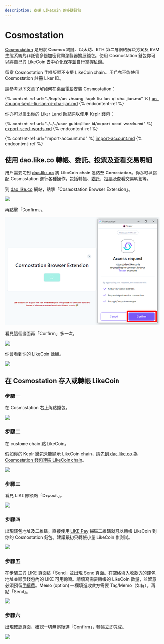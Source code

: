 ```yaml
---
description: 支援 LikeCoin 的多鏈錢包
---
```


# Cosmostation

[Cosmostation](https://www.cosmostation.io/) 是用於 Cosmos 跨鏈、以太坊、ETH 第二層網絡解決方案及 EVM 生態系統的非託管多鏈加密貨幣瀏覽器擴展錢包。使用 Cosmostation 錢包你可以將自己的 LikeCoin 去中心化保存並自行掌握私鑰。

留意 Cosmostation 手機版暫不支援 LikeCoin chain。用戶亦不能使用 Cosmostation 註冊 Liker ID。

請參考以下文章了解如何在桌面電腦安裝 Cosmostation：

{% content-ref url="../keplr/an-zhuang-keplr-liu-lan-qi-cha-jian.md" %}
[an-zhuang-keplr-liu-lan-qi-cha-jian.md](../keplr/an-zhuang-keplr-liu-lan-qi-cha-jian.md)
{% endcontent-ref %}

你亦可以匯出你的 Liker Land 助記詞以使用 Keplr 錢包：

{% content-ref url="../../../user-guide/liker-id/export-seed-words.md" %}
[export-seed-words.md](../../../user-guide/liker-id/export-seed-words.md)
{% endcontent-ref %}

{% content-ref url="import-account.md" %}
[import-account.md](import-account.md)
{% endcontent-ref %}

## 使用 dao.like.co 轉帳、委託、投票及查看交易明細 <a href="#dao-like-co" id="dao-like-co"></a>

用戶需要先到 [dao.like.co](https://dao.like.co/) 將 LikeCoin chain 連結至 Comostation。你亦可以搭配 Cosmostation 進行各種操作，包括轉帳、[委託](../../stake/)、[投票](../../governance/direct-vote.md)及查看交易明細等。

到 [dao.like.co](https://dao.like.co/) 網站，點擊「Cosmostation Browser Extension」。

![](<../../../.gitbook/assets/Comostation dao.like.co 1.png>)

再點擊「Confirm」。

![](<../../../.gitbook/assets/Comostation dao.like.co 2.png>)

看見這個畫面再「Confirm」多一次。

![](<../../../.gitbook/assets/Comostation dao.like.co 3.png>)

你會看到你的 LikeCoin 餘額。

![](<../../../.gitbook/assets/Comostation dao.like.co 4.png>)

## 在 Cosmostation 存入或轉帳 LikeCoin  <a href="#deposit-your-likecoin-to-keplr" id="deposit-your-likecoin-to-keplr"></a>

### 步驟一

在 Cosmostation 右上角點錢包。

![](<../../../.gitbook/assets/Comostation Deposit Send 1.png>)

### 步驟二

在 custome chain 點 LikeCoin。

假如你的 Keplr 錢包未能顯示 LikeCoin chain，請先[到 dao.like.co 為 Cosmostation 錢包連結 LikeCoin chain](./#dao-like-co)。

![](<../../../.gitbook/assets/Comostation Deposit Send 2.png>)

### 步驟三

看見 LIKE 餘額點「Deposit」。

![](<../../../.gitbook/assets/Comostation Deposit Send 3.png>)

### 步驟四

出現錢包地址及二維碼。直接使用 [LIKE Pay](../like-pay.md) 掃瞄二維碼就可以轉帳 LikeCoin 到你的 Cosmostation 錢包。建議最初只轉帳小量 LikeCoin 作測試。

![](<../../../.gitbook/assets/Comostation Deposit Send 4.png>)

### 步驟五

在步驟三的 LIKE 頁面點「Send」並出現 Send 頁面。在空格填入收款方的錢包地址並顯示錢包內的 LIKE 可用餘額。請填寫需要轉帳的 LikeCoin 數量，並留意必須預留[手續費](../transaction-fee.md)。Memo (option) 一欄填進收款方需要 Tag/Memo（如有）。再點「Send」。

![](<../../../.gitbook/assets/Comostation Deposit Send 5.png>)

### 步驟六

出現確認頁面，確認一切無誤後選「Confirm」，轉帳立即完成。

![](<../../../.gitbook/assets/Comostation Deposit Send 6.png>)
